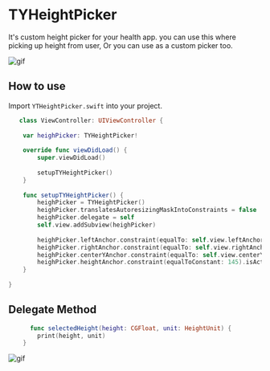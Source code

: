 #  TYHeightPicker

It's custom height picker for your health app. you can use this where picking up height from user, Or you can use as a custom picker too.

![gif](Screenshot/TYHeightPicker.gif) <br />
 
How to use 
---------


Import `YTHeightPicker.swift` into your project.

```swift
   class ViewController: UIViewController {
       
    var heighPicker: TYHeightPicker!
    
    override func viewDidLoad() {
        super.viewDidLoad()
        
        setupTYHeightPicker()
    }
    
    func setupTYHeightPicker() {
        heighPicker = TYHeightPicker()
        heighPicker.translatesAutoresizingMaskIntoConstraints = false
        heighPicker.delegate = self
        self.view.addSubview(heighPicker)
        
        heighPicker.leftAnchor.constraint(equalTo: self.view.leftAnchor).isActive = true
        heighPicker.rightAnchor.constraint(equalTo: self.view.rightAnchor).isActive = true
        heighPicker.centerYAnchor.constraint(equalTo: self.view.centerYAnchor).isActive = true
        heighPicker.heightAnchor.constraint(equalToConstant: 145).isActive = true
    }
    
}
```

Delegate Method 
---------


```swift
      func selectedHeight(height: CGFloat, unit: HeightUnit) {
        print(height, unit)
    }
```

![gif](Screenshot/straight.gif)

